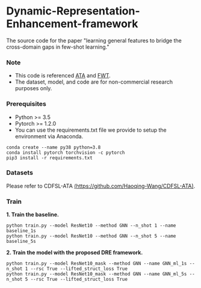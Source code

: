 # Dynamic-Representation-Enhancement-framework
The source code for the paper "learning general features to bridge the cross-domain gaps in few-shot learning."

### Note
* This code is referenced [ATA](https://github.com/Haoqing-Wang/CDFSL-ATA) and [FWT](https://github.com/hytseng0509/CrossDomainFewShot).
* The dataset, model, and code are for non-commercial research purposes only.

### Prerequisites
* Python >= 3.5
* Pytorch >= 1.2.0
* You can use the requirements.txt file we provide to setup the environment via Anaconda.
```
conda create --name py38 python=3.8
conda install pytorch torchvision -c pytorch
pip3 install -r requirements.txt
```
      
### Datasets
Please refer to CDFSL-ATA [(https://github.com/Haoqing-Wang/CDFSL-ATA)](https://github.com/Haoqing-Wang/CDFSL-ATA).

### Train
**1. Train the baseline.**

    python train.py --model ResNet10 --method GNN --n_shot 1 --name baseline_1s
    python train.py --model ResNet10 --method GNN --n_shot 5 --name baseline_5s
    

**2. Train the model with the proposed DRE framework.**

    python train.py --model ResNet10_mask --method GNN --name GNN_ml_1s --n_shot 1 --rsc True --lifted_struct_loss True
    python train.py --model ResNet10_mask --method GNN --name GNN_ml_5s --n_shot 5 --rsc True --lifted_struct_loss True     
